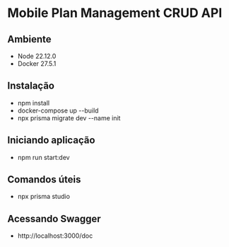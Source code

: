 # Mobile Plan Management CRUD API

## Ambiente

 - Node 22.12.0
 - Docker 27.5.1

## Instalação

 - npm install  
 - docker-compose up --build
 - npx prisma migrate dev --name init
 
 ## Iniciando aplicação

 - npm run start:dev

 ## Comandos úteis

 - npx prisma studio

 ## Acessando Swagger

 - http://localhost:3000/doc
